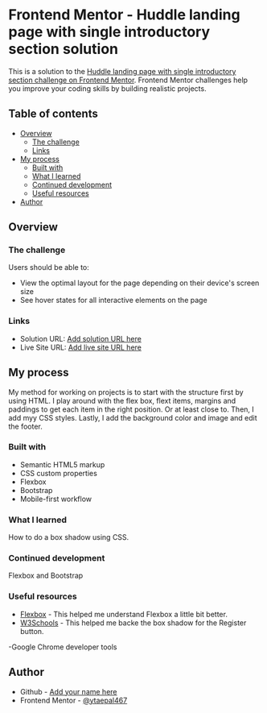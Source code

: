 # Frontend Mentor - Huddle landing page with single introductory section solution

This is a solution to the [Huddle landing page with single introductory section challenge on Frontend Mentor](https://www.frontendmentor.io/challenges/huddle-landing-page-with-a-single-introductory-section-B_2Wvxgi0). Frontend Mentor challenges help you improve your coding skills by building realistic projects. 

## Table of contents

- [Overview](#overview)
  - [The challenge](#the-challenge)
  - [Links](#links)
- [My process](#my-process)
  - [Built with](#built-with)
  - [What I learned](#what-i-learned)
  - [Continued development](#continued-development)
  - [Useful resources](#useful-resources)
- [Author](#author)

## Overview

### The challenge

Users should be able to:

- View the optimal layout for the page depending on their device's screen size
- See hover states for all interactive elements on the page

### Links

- Solution URL: [Add solution URL here](https://your-solution-url.com)
- Live Site URL: [Add live site URL here](https://your-live-site-url.com)

## My process
My method for working on projects is to start with the structure first by using HTML. I play around with the flex box, flext items, margins and paddings to get each item in the right position. Or at least close to. Then, I add myy CSS styles. Lastly, I add the background color and image and edit the footer.

### Built with

- Semantic HTML5 markup
- CSS custom properties
- Flexbox
- Bootstrap
- Mobile-first workflow

### What I learned

How to do a box shadow using CSS. 

### Continued development

Flexbox and Bootstrap

### Useful resources

- [Flexbox](https://css-tricks.com/snippets/css/a-guide-to-flexbox/#flexbox-background) - This helped me understand Flexbox a little bit better.
- [W3Schools](https://www.w3schools.com/cssref/css3_pr_box-shadow.asp) - This helped me backe the box shadow for the Register button.

-Google Chrome developer tools


## Author

- Github - [Add your name here](https://github.com/taepal467)
- Frontend Mentor - [@ytaepal467](https://www.frontendmentor.io/profile/taepal467)


